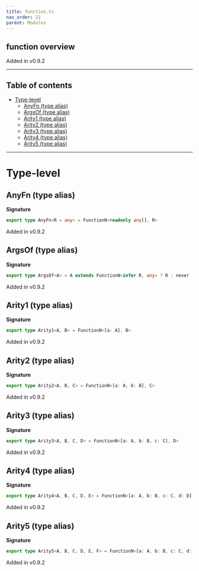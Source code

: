 ```yaml
---
title: function.ts
nav_order: 22
parent: Modules
---
```


## function overview

Added in v0.9.2

---

<h2 class="text-delta">Table of contents</h2>

- [Type-level](#type-level)
  - [AnyFn (type alias)](#anyfn-type-alias)
  - [ArgsOf (type alias)](#argsof-type-alias)
  - [Arity1 (type alias)](#arity1-type-alias)
  - [Arity2 (type alias)](#arity2-type-alias)
  - [Arity3 (type alias)](#arity3-type-alias)
  - [Arity4 (type alias)](#arity4-type-alias)
  - [Arity5 (type alias)](#arity5-type-alias)

---

# Type-level

## AnyFn (type alias)

**Signature**

```ts
export type AnyFn<R = any> = FunctionN<readonly any[], R>
```

Added in v0.9.2

## ArgsOf (type alias)

**Signature**

```ts
export type ArgsOf<A> = A extends FunctionN<infer R, any> ? R : never
```

Added in v0.9.2

## Arity1 (type alias)

**Signature**

```ts
export type Arity1<A, B> = FunctionN<[a: A], B>
```

Added in v0.9.2

## Arity2 (type alias)

**Signature**

```ts
export type Arity2<A, B, C> = FunctionN<[a: A, b: B], C>
```

Added in v0.9.2

## Arity3 (type alias)

**Signature**

```ts
export type Arity3<A, B, C, D> = FunctionN<[a: A, b: B, c: C], D>
```

Added in v0.9.2

## Arity4 (type alias)

**Signature**

```ts
export type Arity4<A, B, C, D, E> = FunctionN<[a: A, b: B, c: C, d: D], E>
```

Added in v0.9.2

## Arity5 (type alias)

**Signature**

```ts
export type Arity5<A, B, C, D, E, F> = FunctionN<[a: A, b: B, c: C, d: D, e: E], F>
```

Added in v0.9.2
